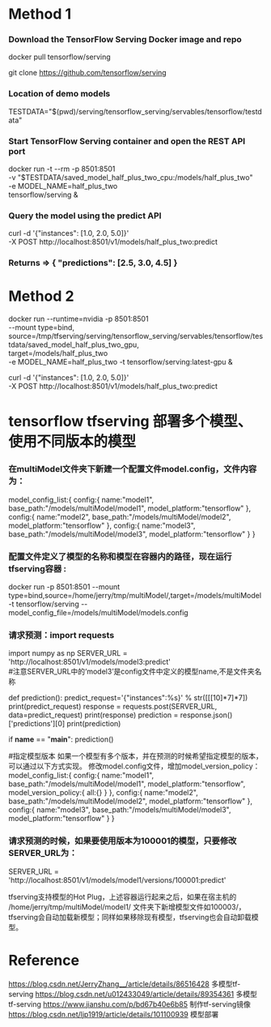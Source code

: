 # Method 1
### Download the TensorFlow Serving Docker image and repo
docker pull tensorflow/serving

git clone https://github.com/tensorflow/serving
### Location of demo models
TESTDATA="$(pwd)/serving/tensorflow_serving/servables/tensorflow/testdata"

### Start TensorFlow Serving container and open the REST API port
docker run -t --rm -p 8501:8501 \
    -v "$TESTDATA/saved_model_half_plus_two_cpu:/models/half_plus_two" \
    -e MODEL_NAME=half_plus_two \
    tensorflow/serving &

### Query the model using the predict API
curl -d '{"instances": [1.0, 2.0, 5.0]}' \
    -X POST http://localhost:8501/v1/models/half_plus_two:predict

### Returns => { "predictions": [2.5, 3.0, 4.5] }

# Method 2
docker run --runtime=nvidia -p 8501:8501 \
--mount type=bind,\
source=/tmp/tfserving/serving/tensorflow_serving/servables/tensorflow/testdata/saved_model_half_plus_two_gpu,\
target=/models/half_plus_two \
  -e MODEL_NAME=half_plus_two -t tensorflow/serving:latest-gpu &

curl -d '{"instances": [1.0, 2.0, 5.0]}' \
  -X POST http://localhost:8501/v1/models/half_plus_two:predict


# tensorflow tfserving 部署多个模型、使用不同版本的模型
### 在multiModel文件夹下新建一个配置文件model.config，文件内容为：
model_config_list:{
    config:{
      name:"model1",
      base_path:"/models/multiModel/model1",
      model_platform:"tensorflow"
    },
    config:{
      name:"model2",
      base_path:"/models/multiModel/model2",
      model_platform:"tensorflow"
    },
    config:{
      name:"model3",
      base_path:"/models/multiModel/model3",
      model_platform:"tensorflow"
    } 
}

### 配置文件定义了模型的名称和模型在容器内的路径，现在运行tfserving容器 :
docker run -p 8501:8501 --mount type=bind,source=/home/jerry/tmp/multiModel/,target=/models/multiModel \
 -t tensorflow/serving --model_config_file=/models/multiModel/models.config

### 请求预测：import requests 
import numpy as np 
SERVER_URL = 'http://localhost:8501/v1/models/model3:predict'  
#注意SERVER_URL中的‘model3’是config文件中定义的模型name,不是文件夹名称

def prediction(): 
    predict_request='{"instances":%s}' % str([[[10]*7]*7]) 
    print(predict_request) 
    response = requests.post(SERVER_URL, data=predict_request) 
    print(response)
    prediction = response.json()['predictions'][0] 
    print(prediction) 

if __name__ == "__main__": 
    prediction()

#指定模型版本
如果一个模型有多个版本，并在预测的时候希望指定模型的版本，可以通过以下方式实现。
修改model.config文件，增加model_version_policy：
model_config_list:{
    config:{
      name:"model1",
      base_path:"/models/multiModel/model1",
      model_platform:"tensorflow",
      model_version_policy:{
        all:{}
      }
    },
    config:{
      name:"model2",
      base_path:"/models/multiModel/model2",
      model_platform:"tensorflow"
    },
    config:{
      name:"model3",
      base_path:"/models/multiModel/model3",
      model_platform:"tensorflow"
    } 
}

### 请求预测的时候，如果要使用版本为100001的模型，只要修改SERVER_URL为：
SERVER_URL = 'http://localhost:8501/v1/models/model1/versions/100001:predict' 

tfserving支持模型的Hot Plug，上述容器运行起来之后，如果在宿主机的 /home/jerry/tmp/multiModel/model1/ 文件夹下新增模型文件如100003/，tfserving会自动加载新模型；同样如果移除现有模型，tfserving也会自动卸载模型。

# Reference
https://blog.csdn.net/JerryZhang__/article/details/86516428   多模型tf-serving
https://blog.csdn.net/u012433049/article/details/89354361  多模型tf-serving
https://www.jianshu.com/p/bd67b40e6b85      制作tf-serving镜像
https://blog.csdn.net/ljp1919/article/details/101100939  模型部署
